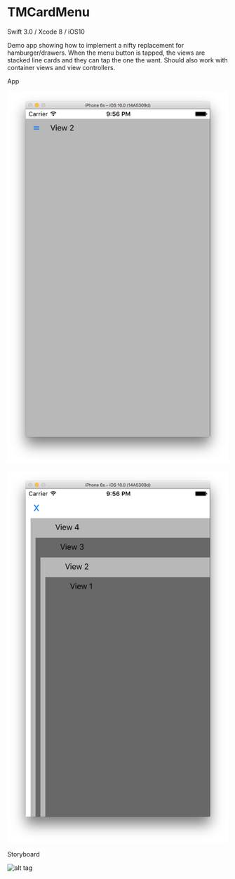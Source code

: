 # TMCardMenu

Swift 3.0 / Xcode 8 / iOS10

Demo app showing how to implement a nifty replacement for hamburger/drawers. When the menu button is tapped, the views are stacked line cards and they can tap the one the want. Should also work with container views and view controllers.

App

![alt tag](https://raw.githubusercontent.com/dstarsboy/TMCardMenu/master/1.png)

![alt tag](https://raw.githubusercontent.com/dstarsboy/TMCardMenu/master/2.png)

Storyboard

![alt tag](https://raw.githubusercontent.com/dstarsboy/TMCardMenu/master/4.png)
